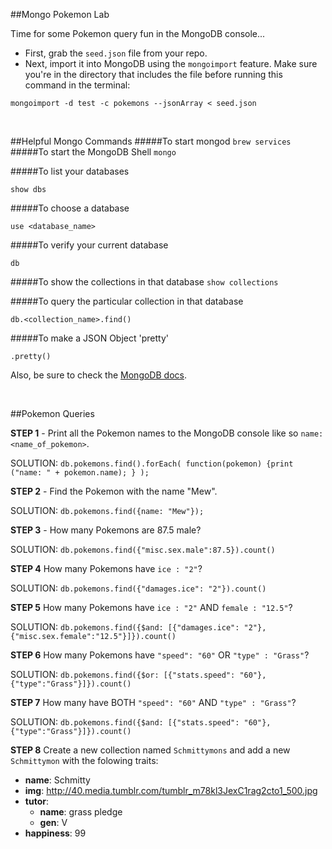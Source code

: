 ##Mongo Pokemon Lab

Time for some Pokemon query fun in the MongoDB console... 

* First, grab the `seed.json` file from your repo.
* Next, import it into MongoDB using the `mongoimport` feature. Make sure you're in the directory that includes the file before running this command in the terminal:

`mongoimport -d test -c pokemons --jsonArray < seed.json`


<br>

##Helpful Mongo Commands
#####To start mongod
`brew services`
#####To start the MongoDB Shell
 `mongo`
 
#####To list your databases

`show dbs`

#####To choose a database

`use <database_name>`

#####To verify your current database

`db`

#####To show the collections in that database
`show collections`

#####To query the particular collection in that database

`db.<collection_name>.find()`

#####To make a JSON Object 'pretty'

`.pretty()`

Also, be sure to check the [MongoDB docs](https://www.mongodb.org).


<br>

##Pokemon Queries

__STEP 1__ - Print all the Pokemon names to the MongoDB console like so `name: <name_of_pokemon>`.


SOLUTION: `db.pokemons.find().forEach( function(pokemon) {print ("name: " + pokemon.name); } );` 

__STEP 2__ - Find the Pokemon with the name "Mew".

SOLUTION: `db.pokemons.find({name: "Mew"});`

__STEP 3__ - How many Pokemons are 87.5 male?

SOLUTION: `db.pokemons.find({"misc.sex.male":87.5}).count()`

__STEP 4__ How many Pokemons have `ice : "2"`?

SOLUTION: `db.pokemons.find({"damages.ice": "2"}).count()`

__STEP 5__ How many Pokemons have `ice : "2"` AND `female : "12.5"`?

SOLUTION: `db.pokemons.find({$and: [{"damages.ice": "2"}, {"misc.sex.female":"12.5"}]}).count()`

__STEP 6__ How many Pokemons have `"speed": "60"` OR `"type" : "Grass"`?

SOLUTION: `db.pokemons.find({$or: [{"stats.speed": "60"}, {"type":"Grass"}]}).count()`

__STEP 7__ How many have BOTH `"speed": "60"` AND `"type" : "Grass"`?

SOLUTION: `db.pokemons.find({$and: [{"stats.speed": "60"}, {"type":"Grass"}]}).count()`

__STEP 8__ Create a new collection named `Schmittymons` and add a new `Schmittymon` with the folowing traits:

* **name**: Schmitty
* **img**: http://40.media.tumblr.com/tumblr_m78kl3JexC1rag2cto1_500.jpg
* **tutor**: 
	* **name**: grass pledge
	* **gen**: V
* **happiness**: 99







 
